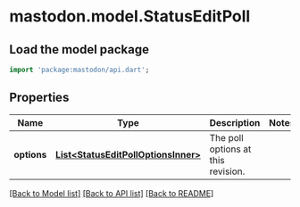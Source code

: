 # mastodon.model.StatusEditPoll

## Load the model package
```dart
import 'package:mastodon/api.dart';
```

## Properties
Name | Type | Description | Notes
------------ | ------------- | ------------- | -------------
**options** | [**List&lt;StatusEditPollOptionsInner&gt;**](StatusEditPollOptionsInner.md) | The poll options at this revision. | 

[[Back to Model list]](../README.md#documentation-for-models) [[Back to API list]](../README.md#documentation-for-api-endpoints) [[Back to README]](../README.md)


